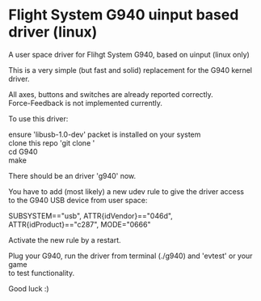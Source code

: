 # Flight System G940 uinput based driver (linux)  
  
A user space driver for Flihgt System G940, based on uinput (linux only)  
  
This is a very simple (but fast and solid) replacement for the G940 kernel driver.  
  
All axes, buttons and switches are already reported correctly.  
Force-Feedback is not implemented currently.  
  
To use this driver:    
  
ensure 'libusb-1.0-dev' packet is installed on your system  
clone this repo 'git clone '   
cd G940  
make  
  
There should be an driver 'g940' now.  
  
You have to add (most likely) a new udev rule to give the driver access  
to the G940 USB device from user space:  
  
SUBSYSTEM=="usb", ATTR{idVendor}=="046d", ATTR{idProduct}=="c287", MODE="0666"  
  
Activate the new rule by a restart.  
  
Plug your G940, run the driver from terminal (./g940) and 'evtest' or your game   
to test functionality.  
  
Good luck :)  
